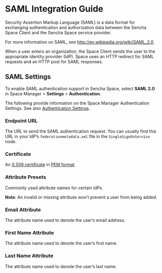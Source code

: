 # SAML Integration Guide

Security Assertion Markup Language (SAML) is a data format for exchanging 
authentication and authorization data between the Sencha Space Client
and the Sencha Space service provider.

For more information on SAML, see 
<a href="http://en.wikipedia.org/wiki/SAML_2.0">http://en.wikipedia.org/wiki/SAML_2.0</a>.

When a user enters an organization, the Space Client sends the user to the 
appropriate identity provider (IdP). Space uses an HTTP redirect for SAML requests 
and an HTTP post for SAML responses.


## SAML Settings

To enable SAML authentication support in Sencha Space, select <b>SAML 2.0</b> in 
Space Manager &gt; <b>Settings</b> &gt; <b>Authentication</b>. 

The following provide information on the Space Manager Authentication Settings.
See also <a href="#!/guide/manager_guide-section-AuthenticationSettings">Authentication Settings</a>.

### Endpoint URL

The URL to send the SAML authentication request. You can usually find this URL in your 
IdP’s <code>federationmetadata.xml</code> file in the <code>SingleSignOnService</code> node.

### Certificate

An <a href="http://en.wikipedia.org/wiki/X.509">X.509 certificate</a> in 
<a href="http://en.wikipedia.org/wiki/Privacy-enhanced_Electronic_Mail">PEM format</a>.


### Attribute Presets

Commonly used attribute names for certain IdPs.

**Note**: An invalid or missing attribute won't prevent a user from being added.

### Email Attribute

The attribute name used to denote the user’s email address.

### First Name Attribute

The attribute name used to denote the user’s first name.

### Last Name Attribute

The attribute name used to denote the user’s last name.
